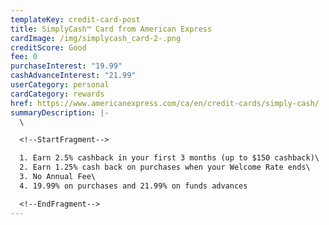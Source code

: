 ```yaml
---
templateKey: credit-card-post
title: SimplyCash™ Card from American Express
cardImage: /img/simplycash_card-2-.png
creditScore: Good
fee: 0
purchaseInterest: "19.99"
cashAdvanceInterest: "21.99"
userCategory: personal
cardCategory: rewards
href: https://www.americanexpress.com/ca/en/credit-cards/simply-cash/
summaryDescription: |-
  \

  <!--StartFragment-->

  1. Earn 2.5% cashback in your first 3 months (up to $150 cashback)\
  2. Earn 1.25% cash back on purchases when your Welcome Rate ends\
  3. No Annual Fee\
  4. 19.99% on purchases and 21.99% on funds advances

  <!--EndFragment-->
---
```

